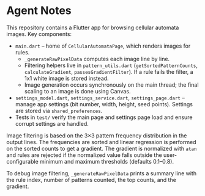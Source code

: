 # Agent Notes

This repository contains a Flutter app for browsing cellular automata images.
Key components:
- `main.dart` – home of `CellularAutomataPage`, which renders images for rules.
  - `_generateRawPixelData` computes each image line by line.
  - Filtering helpers live in `pattern_utils.dart` (`getSortedPatternCounts`,
    `calculateGradient`, `passesGradientFilter`). If a rule fails the filter, a
    1x1 white image is stored instead.
  - Image generation occurs synchronously on the main thread; the final scaling
    to an image is done using Canvas.
- `settings_model.dart`, `settings_service.dart`, `settings_page.dart` – manage
  app settings (bit number, width, height, seed points). Settings are stored via
  `shared_preferences`.
- Tests in `test/` verify the main page and settings page load and ensure corrupt
  settings are handled.

Image filtering is based on the 3×3 pattern frequency distribution in the output
lines. The frequencies are sorted and linear regression is performed on the
sorted counts to get a gradient. The gradient is normalized with `atan` and
rules are rejected if the normalized value falls outside the user-configurable
minimum and maximum thresholds (defaults 0.1–0.8).

To debug image filtering, `_generateRawPixelData` prints a summary line with the
rule index, number of patterns counted, the top counts, and the gradient.
